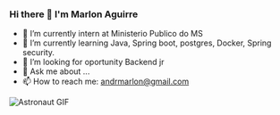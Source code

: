 ### Hi there 👋 I'm Marlon Aguirre

- 🔭 I’m currently intern at Ministerio Publico do MS
- 🌱 I’m currently learning  Java, Spring boot, postgres, Docker, Spring security.
- 🤔 I’m looking for oportunity Backend jr
- 💬 Ask me about ... 
- 📫 How to reach me: andrmarlon@gmail.com



![Astronaut GIF](https://tenor.com/view/blaster19451-gif-22517816.gif)
